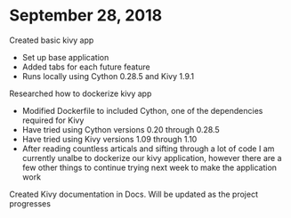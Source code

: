# September 28, 2018
  Created basic kivy app
  - Set up base application
  - Added tabs for each future feature
  - Runs locally using Cython 0.28.5 and Kivy 1.9.1
  
  Researched how to dockerize kivy app
  - Modified Dockerfile to included Cython, one of the dependencies required for Kivy
  - Have tried using Cython versions 0.20 through 0.28.5
  - Have tried using Kivy versions 1.09 through 1.10 
  - After reading countless articals and sifting through a lot of code I am currently unalbe to dockerize our kivy application, however there are a few other things to continue trying next week to make the application work
  
  Created Kivy documentation in Docs. Will be updated as the project progresses
